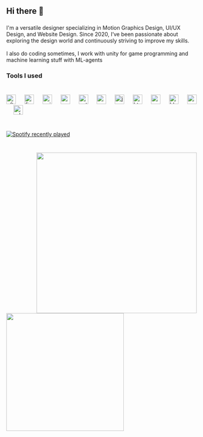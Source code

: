 <h2 align="left">Hi there 👋</h2>

###

<p align="left">I'm a versatile designer specializing in Motion Graphics Design, UI/UX Design, and Website Design. Since 2020, I’ve been passionate about exploring the design world and continuously striving to improve my skills.<br><br>I also do coding sometimes, I work with unity for game programming and  machine learning stuff with ML-agents</p>

###

<h3 align="left">Tools I used</h3>

###

<br clear="both">

<div align="left">
  <img src="https://cdn.jsdelivr.net/gh/devicons/devicon/icons/aftereffects/aftereffects-original.svg" height="25" alt="aftereffects logo"  />
  <img width="15" />
  <img src="https://cdn.simpleicons.org/figma/F24E1E" height="25" alt="figma logo"  />
  <img width="15" />
  <img src="https://cdn.simpleicons.org/unity/FFFFFF" height="25" alt="unity logo"  />
  <img width="15" />
  <img src="https://cdn.jsdelivr.net/gh/devicons/devicon/icons/vscode/vscode-original.svg" height="25" alt="vscode logo"  />
  <img width="15" />
  <img src="https://cdn.simpleicons.org/python/3776AB" height="25" alt="python logo"  />
  <img width="15" />
  <img src="https://skillicons.dev/icons?i=cs" height="25" alt="csharp logo"  />
  <img width="15" />
  <img src="https://cdn.jsdelivr.net/gh/devicons/devicon/icons/java/java-original.svg" height="25" alt="java logo"  />
  <img width="15" />
  <img src="https://cdn.simpleicons.org/html5/E34F26" height="25" alt="html5 logo"  />
  <img width="15" />
  <img src="https://cdn.simpleicons.org/css3/1572B6" height="25" alt="css3 logo"  />
  <img width="15" />
  <img src="https://cdn.simpleicons.org/blender/F5792A" height="25" alt="blender logo"  />
  <img width="15" />
  <img src="https://cdn.jsdelivr.net/gh/devicons/devicon/icons/anaconda/anaconda-original.svg" height="25" alt="anaconda logo"  />
  <img width="15" />
  <img src="https://skillicons.dev/icons?i=ps" height="25" alt="adobephotoshop logo"  />
</div>

###

<br clear="both">

<div align="left">
  <a href="https://open.spotify.com/user/wtlekw358jomnknyl52q1pr0n">
    <img src="https://spotify-recently-played-readme.vercel.app/api?user=wtlekw358jomnknyl52q1pr0n&count=5&unique=true" alt="Spotify recently played"  />
  </a>
</div>

###

<br clear="both">

<img align="right" height="424" src="https://i.pinimg.com/736x/90/57/97/90579752fa694eb085d5cbb5c7316acf.jpg"  />

###

<img align="left" height="311" src="https://i.pinimg.com/originals/0a/45/fa/0a45fa9e4139dc537ebfb705156185df.gif"  />

###
